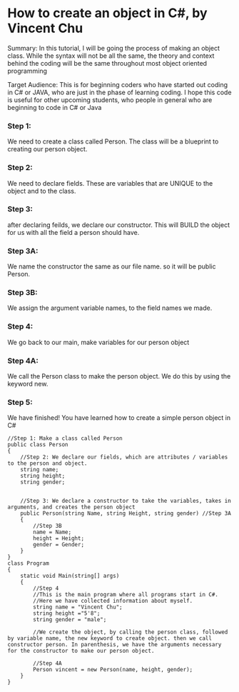 # How to create an object in C#, by Vincent Chu

Summary: In this tutorial, I will be going the process of making an object class. While the syntax will not be all the same, the 
         theory and context behind the coding will be the same throughout most object oriented programming

Target Audience: This is for beginning coders who have started out coding in C# or JAVA, who are just in the phase of learning coding. I hope
                 this code is useful for other upcoming students, who people in general who are beginning to code in C# or Java


### Step 1: 
We need to create a class called Person. The class will be a blueprint to creating our person object. 
                  
### Step 2: 
We need to declare fields. These are variables that are UNIQUE to the object and to the class. 
 
### Step 3:
after declaring feilds, we declare our constructor. This will BUILD the object for us with all the field a person should have. 

### Step 3A:
We name the constructor the same as our file name. so it will be public Person.

### Step 3B: 
We assign the argument variable names, to the field names we made. 

### Step 4:
We go back to our main, make variables for our person object

### Step 4A: 
We call the Person class to make the person object. We do this by using the keyword new.

### Step 5:
We have finished! You have learned how to create a simple person object in C#


```
//Step 1: Make a class called Person
public class Person
{
    //Step 2: We declare our fields, which are attributes / variables to the person and object. 
    string name;
    string height;
    string gender;


    //Step 3: We declare a constructor to take the variables, takes in arguments, and creates the person object 
    public Person(string Name, string Height, string gender) //Step 3A
    {
        //Step 3B
        name = Name;
        height = Height;
        gender = Gender;
    }
}
class Program
{
    static void Main(string[] args)
    {
        //Step 4
        //This is the main program where all programs start in C#.
        //Here we have collected information about myself.
        string name = "Vincent Chu";
        string height ="5'8";
        string gender = "male";

        //We create the object, by calling the person class, followed by variable name, the new keyword to create object. then we call constructor person. In parenthesis, we have the arguments necessary for the constructor to make our person object.

        //Step 4A
        Person vincent = new Person(name, height, gender);
    }
}



```
